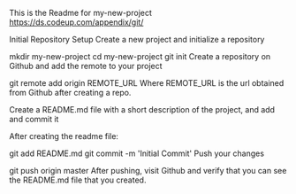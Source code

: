 This is the Readme for my-new-project
https://ds.codeup.com/appendix/git/

Initial Repository Setup
Create a new project and initialize a repository

mkdir my-new-project
cd my-new-project
git init
Create a repository on Github and add the remote to your project

git remote add origin REMOTE_URL
Where REMOTE_URL is the url obtained from Github after creating a repo.

Create a README.md file with a short description of the project, and add and commit it

After creating the readme file:

git add README.md
git commit -m 'Initial Commit'
Push your changes

git push origin master
After pushing, visit Github and verify that you can see the README.md file that you created.

